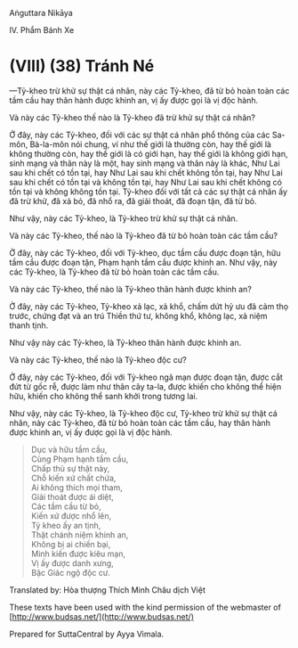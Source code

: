  

Aṅguttara Nikāya

IV. Phẩm Bánh Xe

# (VIII) (38) Tránh Né

—Tỷ-kheo trừ khử sự thật cá nhân, này các Tỷ-kheo, đã từ bỏ hoàn toàn các tầm cầu hay thân hành được khinh an, vị ấy được gọi là vị độc hành.

Và này các Tỷ-kheo thế nào là Tỷ-kheo đã trừ khử sự thật cá nhân?

Ở đây, này các Tỷ-kheo, đối với các sự thật cá nhân phổ thông của các Sa-môn, Bà-la-môn nói chung, ví như thế giới là thường còn, hay thế giới là không thường còn, hay thế giới là có giới hạn, hay thế giới là không giới hạn, sinh mạng và thân này là một, hay sinh mạng và thân này là khác, Như Lai sau khi chết có tồn tại, hay Như Lai sau khi chết không tồn tại, hay Như Lai sau khi chết có tồn tại và không tồn tại, hay Như Lai sau khi chết không có tồn tại và không không tồn tại. Tỷ-kheo đối với tất cả các sự thật cá nhân ấy đã trừ khử, đã xả bỏ, đã nhổ ra, đã giải thoát, đã đoạn tận, đã từ bỏ.

Như vậy, này các Tỷ-kheo, là Tỷ-kheo trừ khử sự thật cá nhân.

Và này các Tỷ-kheo, thế nào là Tỷ-kheo đã từ bỏ hoàn toàn các tầm cầu?

Ở đây, này các Tỷ-kheo, đối với Tỷ-kheo, dục tầm cầu được đoạn tận, hữu tầm cầu được đoạn tận, Phạm hạnh tầm cầu được khinh an. Như vậy, này các Tỷ-kheo, là Tỷ-kheo đã từ bỏ hoàn toàn các tầm cầu.

Và này các Tỷ-kheo, thế nào là Tỷ-kheo thân hành được khinh an?

Ở đây, này các Tỷ-kheo, Tỷ-kheo xả lạc, xả khổ, chấm dứt hỷ ưu đã cảm thọ trước, chứng đạt và an trú Thiền thứ tư, không khổ, không lạc, xả niệm thanh tịnh.

Như vậy này các Tỷ-kheo, là Tỷ-kheo thân hành được khinh an.

Và này các Tỷ-kheo, thế nào là Tỷ-kheo độc cư?

Ở đây, này các Tỷ-kheo, đối với Tỷ-kheo ngã mạn được đoạn tận, được cắt đứt từ gốc rễ, được làm như thân cây ta-la, được khiến cho không thể hiện hữu, khiến cho không thể sanh khởi trong tương lai.

Như vậy, này các Tỷ-kheo, là Tỷ-kheo độc cư, Tỷ-kheo trừ khử sự thật cá nhân, này các Tỷ-kheo, đã từ bỏ hoàn toàn các tầm cầu, hay thân hành được khinh an, vị ấy được gọi là vị độc hành.

> Dục và hữu tầm cầu,  
> Cùng Phạm hạnh tầm cầu,  
> Chấp thủ sự thật này,  
> Chỗ kiến xứ chất chứa,  
> Ai không thích mọi tham,  
> Giải thoát được ái diệt,  
> Các tầm cầu từ bỏ,  
> Kiến xứ được nhổ lên,  
> Tỷ kheo ấy an tịnh,  
> Thật chánh niệm khinh an,  
> Không bị ai chiến bại,  
> Minh kiến được kiêu mạn,  
> Vị ấy được danh xưng,  
> Bậc Giác ngộ độc cư.

Translated by: Hòa thượng Thích Minh Châu dịch Việt

These texts have been used with the kind permission of the webmaster of [http://www.budsas.net/](http://www.budsas.net/)

Prepared for SuttaCentral by Ayya Vimala.
